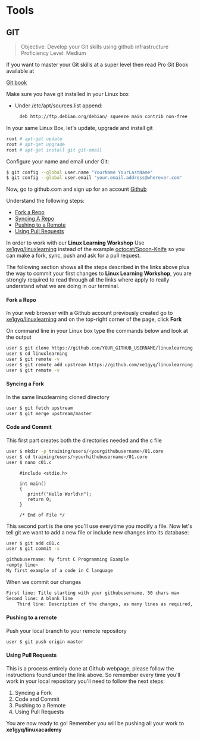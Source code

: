 # Tools

## GIT

> Objective: Develop your Git skills using github infrastructure
> Proficiency Level: Medium

If you want to master your Git skills at a super level then read Pro Git Book available at

[Git book](http://git-scm.com/book/en/v2)

Make sure you have git installed in your Linux box
- Under /etc/apt/sources.list append:

```sh
     deb http://ftp.debian.org/debian/ squeeze main contrib non-free
```

In your same Linux Box, let's update, upgrade and install git

```sh
root # apt-get update
root # apt-get upgrade
root # apt-get install git git-email
```
Configure your name and email under Git:

```sh
$ git config --global user.name "YourName YourLastName"
$ git config --global user.email "your.email.address@wherever.com"
```

Now, go to github.com and sign up for an account
 [Github](www.github.com)

Understand the following steps:

* [Fork a Repo](https://help.github.com/articles/fork-a-repo/)
* [Syncing A Repo](https://help.github.com/articles/syncing-a-fork/)
* [Pushing to a Remote](https://help.github.com/articles/pushing-to-a-remote/)
* [Using Pull Requests](https://help.github.com/articles/using-pull-requests/)

In order to work with our **Linux Learning Workshop** Use 
[xe1gyq/linuxlearning](https://github.com/xe1gyq/linuxlearning)
instead of the example
[octocat/Spoon-Knife](https://github.com/octocat/Spoon-Knife)
so you can make a fork, sync, push and ask for a pull request.

The following section shows all the steps described in the links above plus the way to commit your first changes to **Linux Learning Workshop**, you are strongly required to read through all the links where apply to really understand what we are doing in our terminal. 

#### Fork a Repo

In your web browser with a Github account previously created go to [xe1gyq/linuxlearning](https://github.com/xe1gyq/linuxlearning) and on the top-right corner of the page, click **Fork**

On command line in your Linux box type the commands below and look at the output

```sh
user $ git clone https://github.com/YOUR_GITHUB_USERNAME/linuxlearning
user $ cd linuxlearning
user $ git remote -v
user $ git remote add upstream https://github.com/xe1gyq/linuxlearning.git
user $ git remote -v
```

#### Syncing a Fork

In the same linuxlearning cloned directory
 
```sh
user $ git fetch upstream
user $ git merge upstream/master
```

#### Code and Commit

This first part creates both the directories needed and the c file
 
```sh
user $ mkdir -p training/users/<yourgithubusername>/01.core
user $ cd training/users/<yourhithubusername>/01.core
user $ nano c01.c
```

```
     #include <stdio.h>
     
     int main()
     {
     	printf("Hello World\n");
     	return 0;
     }

     /* End of File */
```

This second part is the one you'll use everytime you modify a file. Now let's tell git we want to add a new file or include new changes into its database:

```sh
user $ git add c01.c
user $ git commit -s
```

```sh
githubusername: My first C Programming Example
<empty line>
My first example of a code in C language
```

When we commit our changes

```sh
First line: Title starting with your githubusername, 50 chars max
Second line: A blank line
    Third line: Description of the changes, as many lines as required, 80 chars max per line
```

#### Pushing to a remote

Push your local branch to your remote repository

```sh
user $ git push origin master
```

#### Using Pull Requests

This is a process entirely done at Github webpage, please follow the instructions found under the link above. So remember every time you'll work in your local repository you'll need to follow the next steps:

1. Syncing a Fork
2. Code and Commit
3. Pushing to a Remote
4. Using Pull Requests

You are now ready to go! Remember you will be pushing all your work to **xe1gyq/linuxacademy**
